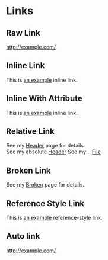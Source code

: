# Links

## Raw Link

http://example.com/


## Inline Link

This is [an example](http://example.com/) inline link.

## Inline With Attribute

This is [an example](http://example.com/ "Title") inline link.

## Relative Link

See my [Header](03_headers.md) page for details.   
See my absolute [Header](Assets/Test/Basic/03_headers.md)
See my .. [File](../Extensions/AbbreviationSpecs.md)

## Broken Link

See my [Broken](doesnotexists.md) page for details.   

## Reference Style Link

This is [an example][id] reference-style link.

## Auto link 

<http://example.com/>



[id]: http://example.com/  "Optional Title Here"

